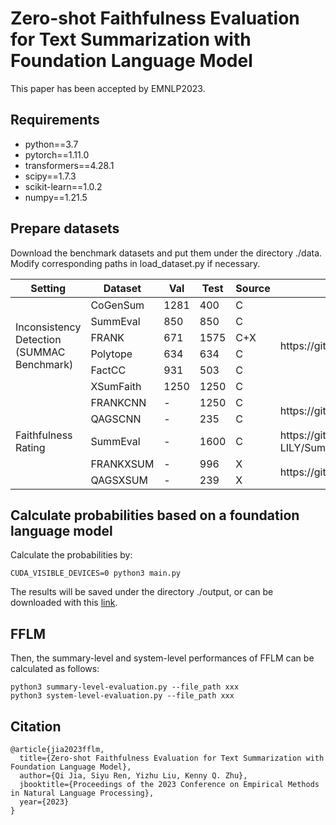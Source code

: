 # Zero-shot Faithfulness Evaluation for Text Summarization with Foundation Language Model

This paper has been accepted by EMNLP2023.

## Requirements

* python==3.7
* pytorch==1.11.0
* transformers==4.28.1
* scipy==1.7.3
* scikit-learn==1.0.2
* numpy==1.21.5

## Prepare datasets

Download the benchmark datasets and put them under the directory ./data. 
Modify corresponding paths in load_dataset.py if necessary.

<table>
<thead>
  <tr>
    <th>Setting</th>
    <th>Dataset</th>
    <th>Val</th>
    <th>Test</th>
    <th>Source</th>
    <th>Link</th>
  </tr>
</thead>
<tbody>
  <tr>
    <td rowspan="6">Inconsistency Detection<br>(SUMMAC Benchmark)</td>
    <td>CoGenSum</td>
    <td>1281</td>
    <td>400</td>
    <td>C</td>
    <td rowspan="6">https://github.com/tingofurro/summac</td>
  </tr>
  <tr>
    <td>SummEval</td>
    <td>850</td>
    <td>850</td>
    <td>C</td>
  </tr>
  <tr>
    <td>FRANK</td>
    <td>671</td>
    <td>1575</td>
    <td>C+X</td>
  </tr>
  <tr>
    <td>Polytope</td>
    <td>634</td>
    <td>634</td>
    <td>C</td>
  </tr>
  <tr>
    <td>FactCC</td>
    <td>931</td>
    <td>503</td>
    <td>C</td>
  </tr>
  <tr>
    <td>XSumFaith</td>
    <td>1250</td>
    <td>1250</td>
    <td>C</td>
  </tr>
  <tr>
    <td rowspan="5">Faithfulness Rating</td>
    <td>FRANKCNN</td>
    <td>-</td>
    <td>1250</td>
    <td>C</td>
    <td rowspan="2">https://github.com/NJUNLP/CoP</td>
  </tr>
  <tr>
    <td>QAGSCNN</td>
    <td>-</td>
    <td>235</td>
    <td>C</td>
  </tr>
  <tr>
    <td>SummEval</td>
    <td>-</td>
    <td>1600</td>
    <td>C</td>
    <td>https://github.com/Yale-LILY/SummEval</td>
  </tr>
  <tr>
    <td>FRANKXSUM</td>
    <td>-</td>
    <td>996</td>
    <td>X</td>
    <td rowspan="2">https://github.com/NJUNLP/CoP</td>
  </tr>
  <tr>
    <td>QAGSXSUM</td>
    <td>-</td>
    <td>239</td>
    <td>X</td>
  </tr>
</tbody>
</table>

## Calculate probabilities based on a foundation language model

Calculate the probabilities by:

```shell
CUDA_VISIBLE_DEVICES=0 python3 main.py
```

The results will be saved under the directory ./output, or can be downloaded with this [link](https://drive.google.com/drive/folders/1IhhmzXdjgndHTbKEweeaiN0VDcHRhMhE?usp=share_link).

## FFLM

Then, the summary-level and system-level performances of FFLM can be calculated as follows:

```shell
python3 summary-level-evaluation.py --file_path xxx
python3 system-level-evaluation.py --file_path xxx
```


## Citation

```
@article{jia2023fflm,
  title={Zero-shot Faithfulness Evaluation for Text Summarization with Foundation Language Model},
  author={Qi Jia, Siyu Ren, Yizhu Liu, Kenny Q. Zhu},
  jbooktitle={Proceedings of the 2023 Conference on Empirical Methods in Natural Language Processing},
  year={2023}
}
```